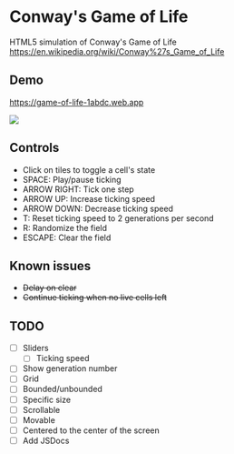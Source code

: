 # Conway's Game of Life
HTML5 simulation of Conway's Game of Life
https://en.wikipedia.org/wiki/Conway%27s_Game_of_Life
## Demo
https://game-of-life-1abdc.web.app

![](https://game-of-life-1abdc.web.app/pulsar.gif)
## Controls
 * Click on tiles to toggle a cell's state
 * SPACE: Play/pause ticking
 * ARROW RIGHT: Tick one step
 * ARROW UP: Increase ticking speed
 * ARROW DOWN: Decrease ticking speed
 * T: Reset ticking speed to 2 generations per second
 * R: Randomize the field
 * ESCAPE: Clear the field
## Known issues
 * ~~Delay on clear~~
 * ~~Continue ticking when no live cells left~~
## TODO
 - [ ] Sliders
   - [ ] Ticking speed
 - [ ] Show generation number
 - [ ]  Grid
   - [ ] Bounded/unbounded
   - [ ] Specific size
   - [ ] Scrollable
   - [ ] Movable
   - [ ] Centered to the center of the screen
 - [ ] Add JSDocs
